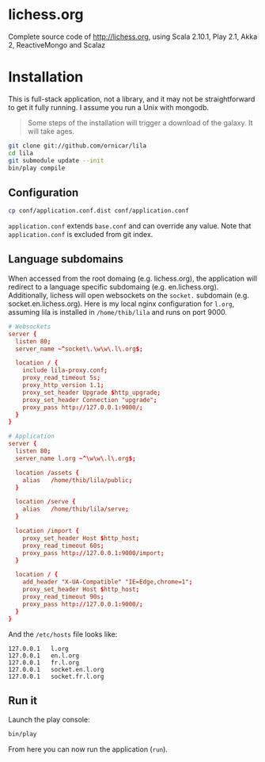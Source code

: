 lichess.org
===========

Complete source code of http://lichess.org,
using Scala 2.10.1, Play 2.1, Akka 2, ReactiveMongo and Scalaz 

Installation
============

This is full-stack application, not a library, and it may not 
be straightforward to get it fully running.
I assume you run a Unix with mongodb.

> Some steps of the installation will trigger a download of the galaxy. It will take ages.

```sh
git clone git://github.com/ornicar/lila
cd lila
git submodule update --init
bin/play compile
```

Configuration
-------------

```sh
cp conf/application.conf.dist conf/application.conf
```

`application.conf` extends `base.conf` and can override any value.
Note that `application.conf` is excluded from git index.

Language subdomains
-------------------

When accessed from the root domaing (e.g. lichess.org),
the application will redirect to a language specific subdomaing (e.g. en.lichess.org).
Additionally, lichess will open websockets on the `socket.` subdomain (e.g. socket.en.lichess.org).
Here is my local nginx configuration for `l.org`, assuming lila is installed in `/home/thib/lila` and runs on port 9000.

```conf
# Websockets
server {
  listen 80;
  server_name ~^socket\.\w\w\.l\.org$;

  location / {
    include lila-proxy.conf;
    proxy_read_timeout 5s;
    proxy_http_version 1.1;
    proxy_set_header Upgrade $http_upgrade;
    proxy_set_header Connection "upgrade";
    proxy_pass http://127.0.0.1:9000/;
  }
}

# Application
server {
  listen 80;
  server_name l.org ~^\w\w\.l\.org$;

  location /assets {
    alias   /home/thib/lila/public;
  }

  location /serve {
    alias   /home/thib/lila/serve;
  }

  location /import {
    proxy_set_header Host $http_host;
    proxy_read_timeout 60s;
    proxy_pass http://127.0.0.1:9000/import;
  }

  location / {
    add_header "X-UA-Compatible" "IE=Edge,chrome=1"; 
    proxy_set_header Host $http_host;
    proxy_read_timeout 90s;
    proxy_pass http://127.0.0.1:9000/;
  }
}
```

And the `/etc/hosts` file looks like:

```
127.0.0.1	l.org
127.0.0.1	en.l.org
127.0.0.1	fr.l.org
127.0.0.1	socket.en.l.org
127.0.0.1	socket.fr.l.org
```

Run it
------

Launch the play console:

```sh
bin/play
```

From here you can now run the application (`run`). 
